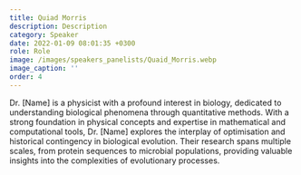 ```yaml
---
title: Quiad Morris
description: Description
category: Speaker
date: 2022-01-09 08:01:35 +0300
role: Role
image: /images/speakers_panelists/Quaid_Morris.webp
image_caption: ''
order: 4
---
```

Dr. [Name] is a physicist with a profound interest in biology, dedicated to understanding biological phenomena through quantitative methods. With a strong foundation in physical concepts and expertise in mathematical and computational tools, Dr. [Name] explores the interplay of optimisation and historical contingency in biological evolution. Their research spans multiple scales, from protein sequences to microbial populations, providing valuable insights into the complexities of evolutionary processes.
